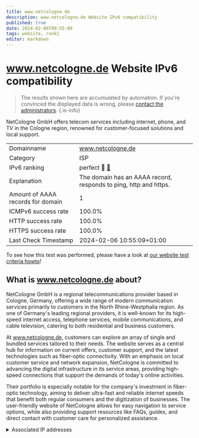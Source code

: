 ```yaml
---
title: www.netcologne.de
description: www.netcologne.de Website IPv6 compatibility
published: true
date: 2024-02-06T09:55:09
tags: website, rank1
editor: markdown
---
```


# www.netcologne.de Website IPv6 compatibility

> The results shown here are accumulated by automation. If you're convinced the displayed data is wrong, please [contact the administrators](/howto/chat). 
{.is-info}

NetCologne GmbH offers telecom services including internet, phone, and TV in the Cologne region, renowned for customer-focused solutions and local support.


|   |   |
| - | - |
| Domainname | www.netcologne.de
| Category | ISP |
| IPv6 ranking | perfect :1st_place_medal: [🔗](/howto/ranking) |
| Explanation | The domain has an AAAA record, responds to ping, http and https. |
| Amount of AAAA records for domain | 1 |
| ICMPv6 success rate | 100.0%|
| HTTP success rate | 100.0% |
| HTTPS success rate | 100.0% |
| Last Check Timestamp | 2024-02-06 10:55:09+01:00 |

To see how this test was performed, please have a look at [our website test criteria howto](/howto/testcriteria/website)!


## What is www.netcologne.de about?
NetCologne GmbH is a regional telecommunications provider based in Cologne, Germany, offering a wide range of modern communication services primarily to customers in the North Rhine-Westphalia region. As one of Germany's leading regional providers, it is well-known for its high-speed internet access, telephone services, mobile communications, and cable television, catering to both residential and business customers.

At www.netcologne.de, customers can explore an array of single and bundled services tailored to their needs. The website serves as a central hub for information on current offers, customer support, and the latest technologies such as fiber-optic connectivity. With an emphasis on local customer service and network expansion, NetCologne is committed to advancing the digital infrastructure in its service areas, providing high-speed connections that support the demands of today's online activities.

Their portfolio is especially notable for the company's investment in fiber-optic technology, aiming to deliver ultra-fast and reliable internet speeds that benefit both regular consumers and the digitization of businesses. The user-friendly website of NetCologne allows for easy navigation to service options, while also providing support resources like FAQs, guides, and direct contact with customer care for personalized assistance.



<details>
<summary>Associated IP addresses</summary>

2001:4dd0:100:1f00:80:0:12:5

</details>
